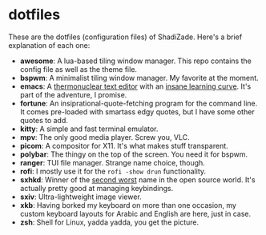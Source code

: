 # dotfiles
These are the dotfiles (configuration files) of ShadiZade.
Here's a brief explanation of each one:

- **awesome**: A lua-based tiling window manager. This repo contains the config file as well as the theme file.
- **bspwm**: A minimalist tiling window manager. My favorite at the moment.
- **emacs**: A [thermonuclear text editor](<https://inst.eecs.berkeley.edu/~cs61a/su10/resources/Carolen Notes/using_unix.html>) with an [insane learning curve](https://external-preview.redd.it/wEjRcWYAFCeUWUvDnmmM0hJ1MYgD2YvWLNHJTJip8xs.png?auto=webp&s=31c816e5c3f743922b6d457fbb521ef910e67c8a). It's part of the adventure, I promise.
- **fortune**: An insiprational-quote-fetching program for the command line. It comes pre-loaded with smartass edgy quotes, but I have some other quotes to add.
- **kitty**: A simple and fast terminal emulator.
- **mpv**: The only good media player. Screw you, VLC.
- **picom**: A compositor for X11. It's what makes stuff transparent. 
- **polybar**: The thingy on the top of the screen. You need it for bspwm.
- **ranger**: TUI file manager. Strange name choice, though.
- **rofi**: I mostly use it for the `rofi -show drun` functionality.
- **sxhkd**: Winner of the [second worst](https://github.com/ncmpcpp/ncmpcpp) name in the open source world. It's actually pretty good at managing keybindings.
- **sxiv**: Ultra-lightweight image viewer.
- **xkb**: Having borked my keyboard on more than one occasion, my custom keyboard layouts for Arabic and English are here, just in case.
- **zsh**: Shell for Linux, yadda yadda, you get the picture.
